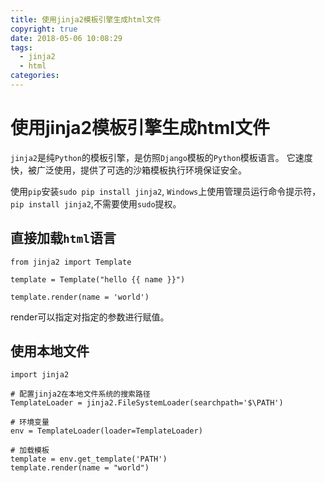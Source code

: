 ```yaml
---
title: 使用jinja2模板引擎生成html文件
copyright: true
date: 2018-05-06 10:08:29
tags:
  - jinja2
  - html
categories:
---
```


# 使用jinja2模板引擎生成html文件

`jinja2`是纯`Python`的模板引擎，是仿照`Django`模板的`Python`模板语言。
它速度快，被广泛使用，提供了可选的沙箱模板执行环境保证安全。

使用`pip`安装`sudo pip install jinja2`, `Windows`上使用管理员运行命令提示符，`pip install jinja2`,不需要使用`sudo`提权。

## 直接加载`html`语言

```
from jinja2 import Template

template = Template("hello {{ name }}")

template.render(name = 'world')
```
render可以指定对指定的参数进行赋值。

## 使用本地文件

```
import jinja2

# 配置jinja2在本地文件系统的搜索路径
TemplateLoader = jinja2.FileSystemLoader(searchpath='$\PATH')

# 环境变量
env = TemplateLoader(loader=TemplateLoader)

# 加载模板
template = env.get_template('PATH')
template.render(name = "world")
```

